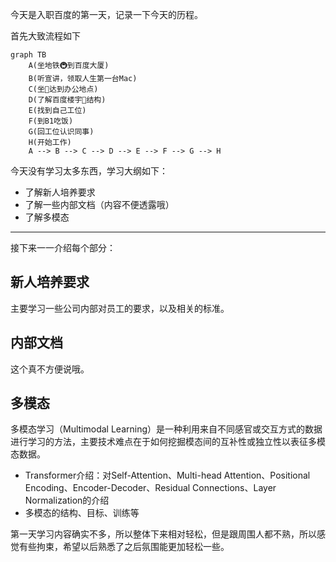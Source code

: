 今天是入职百度的第一天，记录一下今天的历程。

首先大致流程如下

```mermaid
graph TB
    A(坐地铁🚇到百度大厦)
    B(听宣讲，领取人生第一台Mac)
    C(坐🚌达到办公地点)
    D(了解百度楼宇🏢结构)
    E(找到自己工位)
    F(到B1吃饭)
    G(回工位认识同事)
    H(开始工作)
    A --> B --> C --> D --> E --> F --> G --> H
```

今天没有学习太多东西，学习大纲如下：
- 了解新人培养要求
- 了解一些内部文档（内容不便透露哦）
- 了解多模态

---
接下来一一介绍每个部分：

## 新人培养要求
主要学习一些公司内部对员工的要求，以及相关的标准。

## 内部文档
这个真不方便说哦。

## 多模态
多模态学习（Multimodal Learning）是一种利用来自不同感官或交互方式的数据进行学习的方法，主要技术难点在于如何挖掘模态间的互补性或独立性以表征多模态数据。
- Transformer介绍：对Self-Attention、Multi-head Attention、Positional Encoding、Encoder-Decoder、Residual Connections、Layer Normalization的介绍
- 多模态的结构、目标、训练等

第一天学习内容确实不多，所以整体下来相对轻松，但是跟周围人都不熟，所以感觉有些拘束，希望以后熟悉了之后氛围能更加轻松一些。